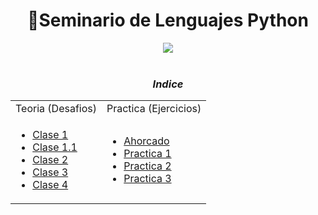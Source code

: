 <h1 align="center"> 🐍Seminario de Lenguajes Python </h1>

<div align="center">
<img src="https://media.giphy.com/media/v4NCChJtoH076/giphy.gif"/>
 </div>
<br>




<div align = "center">

### ***Indice***

<table>
<tr>
<td> Teoria (Desafios)</td> <td> Practica (Ejercicios)</td>
</tr>
<tr>
<td>
 
- [Clase 1](/Documentos/Clases/Clase1.md)
- [Clase 1.1](/Documentos/Clases/Clase1_1.md)
- [Clase 2](/Documentos/Clases/Clase2.md)
- [Clase 3](/Documentos/Clases/Clase3.md)
- [Clase 4](/Documentos/Clases/Clase4.md)

</td>
<td>
 

- [Ahorcado](/Documentos/Ahorcado.md)
- [Practica 1](/Documentos/Practica1.md)
- [Practica 2](/Documentos/Practica2.md)
- [Practica 3](/Documentos/Practica3.md)

 
</td>
</tr>
 
</table>

</div>

